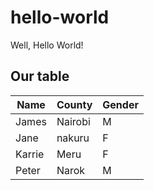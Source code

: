 # hello-world
Well, Hello World!

## Our table
| Name  | County   |Gender   |
|---|---|---|
|James   |  Nairobi| M|
|Jane   |nakuru   |F  |
| Karrie  |Meru   |F   |
|  Peter | Narok  |   M|
